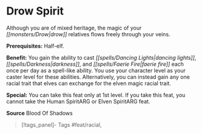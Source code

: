 ﻿---
cssclass: [feats]

---
# Drow Spirit

Although you are of mixed heritage, the magic of your _[[monsters/Drow|drow]]_ relatives flows freely through your veins.

**Prerequisites:** Half-elf.

**Benefit:** You gain the ability to cast _[[spells/Dancing Lights|dancing lights]]_, _[[spells/Darkness|darkness]]_, and _[[spells/Faerie Fire|faerie fire]]_ each once per day as a spell-like ability. You use your character level as your caster level for these abilities. Alternatively, you can instead gain any one racial trait that elves can exchange for the elven magic racial trait.

**Special:** You can take this feat only at 1st level. If you take this feat, you cannot take the Human SpiritARG or Elven SpiritARG feat.

**Source** Blood Of Shadows
>[!tags_panel]- Tags
> #feat/racial, 